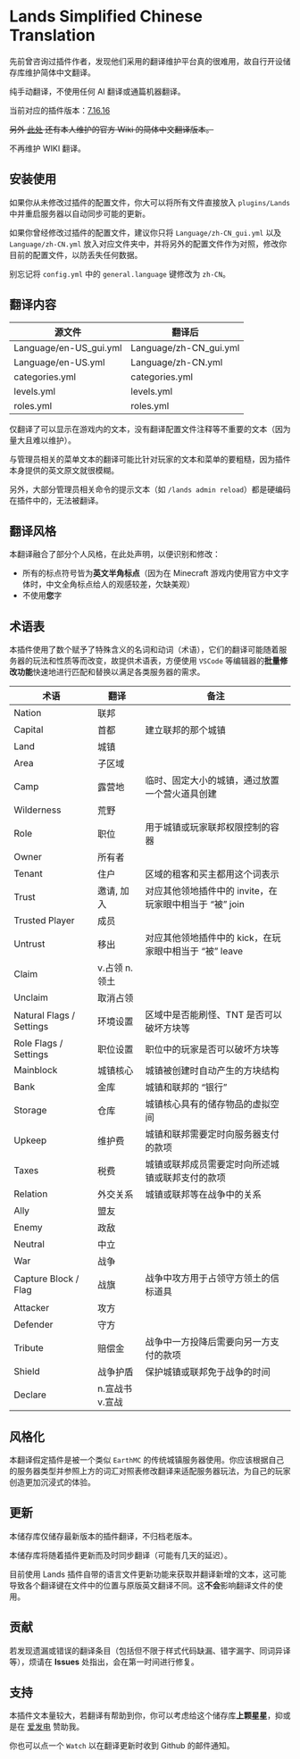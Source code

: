# Lands Simplified Chinese Translation

先前曾咨询过插件作者，发现他们采用的翻译维护平台真的很难用，故自行开设储存库维护简体中文翻译。

纯手动翻译，不使用任何 AI 翻译或通篇机器翻译。

当前对应的插件版本：[7.16.16](https://www.spigotmc.org/resources/lands-%E2%AD%95-land-claim-plugin-%E2%9C%85-grief-prevention-protection-gui-management-nations-wars-1-20-support.53313/updates)

~~另外 [此处](https://forest-development.gitbook.io/lands-zh-cn-wiki/) 还有本人维护的官方 Wiki 的简体中文翻译版本。~~

不再维护 WIKI 翻译。

## 安装使用

如果你从未修改过插件的配置文件，你大可以将所有文件直接放入 `plugins/Lands` 中并重启服务器以自动同步可能的更新。

如果你曾经修改过插件的配置文件，建议你只将 `Language/zh-CN_gui.yml` 以及 `Language/zh-CN.yml` 放入对应文件夹中，并将另外的配置文件作为对照，修改你目前的配置文件，以防丢失任何数据。

别忘记将 `config.yml` 中的 `general.language` 键修改为 `zh-CN`。

## 翻译内容

| 源文件 | 翻译后 |
|--------|----------|
| Language/en-US_gui.yml | Language/zh-CN_gui.yml |
| Language/en-US.yml | Language/zh-CN.yml |
| categories.yml | categories.yml |
| levels.yml | levels.yml |
| roles.yml | roles.yml |

仅翻译了可以显示在游戏内的文本，没有翻译配置文件注释等不重要的文本（因为量大且难以维护）。

与管理员相关的菜单文本的翻译可能比针对玩家的文本和菜单的要粗糙，因为插件本身提供的英文原文就很模糊。

另外，大部分管理员相关命令的提示文本（如 `/lands admin reload`）都是硬编码在插件中的，无法被翻译。

## 翻译风格

本翻译融合了部分个人风格，在此处声明，以便识别和修改：

- 所有的标点符号皆为**英文半角标点**（因为在 Minecraft 游戏内使用官方中文字体时，中文全角标点给人的观感较差，欠缺美观）
- 不使用**您**字

## 术语表

本插件使用了数个赋予了特殊含义的名词和动词（术语），它们的翻译可能随着服务器的玩法和性质等而改变，故提供术语表，方便使用 `VSCode` 等编辑器的**批量修改功能**快速地进行匹配和替换以满足各类服务器的需求。

| 术语 | 翻译 | 备注 |
|--------|----------|----------|
| Nation | 联邦 | |
| Capital | 首都 | 建立联邦的那个城镇 |
| Land | 城镇 | |
| Area | 子区域 | |
| Camp | 露营地 | 临时、固定大小的城镇，通过放置一个营火道具创建 |
| Wilderness | 荒野 | |
| Role | 职位 | 用于城镇或玩家联邦权限控制的容器 |
| Owner | 所有者 | |
| Tenant | 住户 | 区域的租客和买主都用这个词表示 |
| Trust | 邀请, 加入 | 对应其他领地插件中的 invite，在玩家眼中相当于 “被” join |
| Trusted Player | 成员 | |
| Untrust | 移出 | 对应其他领地插件中的 kick，在玩家眼中相当于 “被” leave |
| Claim | v.占领 n.领土 | |
| Unclaim | 取消占领 | |
| Natural Flags / Settings | 环境设置 | 区域中是否能刷怪、TNT 是否可以破坏方块等 |
| Role Flags / Settings | 职位设置 | 职位中的玩家是否可以破坏方块等 |
| Mainblock | 城镇核心 | 城镇被创建时自动产生的方块结构 |
| Bank | 金库 | 城镇和联邦的 “银行” |
| Storage | 仓库 | 城镇核心具有的储存物品的虚拟空间 |
| Upkeep | 维护费 | 城镇和联邦需要定时向服务器支付的款项 |
| Taxes | 税费 | 城镇或联邦成员需要定时向所述城镇或联邦支付的款项 |
| Relation | 外交关系 | 城镇或联邦等在战争中的关系 |
| Ally | 盟友 | |
| Enemy | 政敌 | |
| Neutral | 中立 | |
| War |  战争| |
| Capture Block / Flag | 战旗 | 战争中攻方用于占领守方领土的信标道具 |
| Attacker | 攻方 | |
| Defender | 守方 | |
| Tribute | 赔偿金 | 战争中一方投降后需要向另一方支付的款项 |
| Shield | 战争护盾 | 保护城镇或联邦免于战争的时间 |
| Declare | n.宣战书 v.宣战 | |

## 风格化

本翻译假定插件是被一个类似 `EarthMC` 的传统城镇服务器使用。你应该根据自己的服务器类型并参照上方的词汇对照表修改翻译来适配服务器玩法，为自己的玩家创造更加沉浸式的体验。

## 更新

本储存库仅储存最新版本的插件翻译，不归档老版本。

本储存库将随着插件更新而及时同步翻译（可能有几天的延迟）。

目前使用 Lands 插件自带的语言文件更新功能来获取并翻译新增的文本，这可能导致各个翻译键在文件中的位置与原版英文翻译不同。这**不会**影响翻译文件的使用。

## 贡献

若发现遗漏或错误的翻译条目（包括但不限于样式代码缺漏、错字漏字、同词异译等），烦请在 **Issues** 处指出，会在第一时间进行修复。

## 支持

本插件文本量较大，若翻译有帮助到你，你可以考虑给这个储存库**上颗星星**，抑或是在 [爱发电](https://afdian.net/a/ForestRealm) 赞助我。

你也可以点一个 `Watch` 以在翻译更新时收到 Github 的邮件通知。
